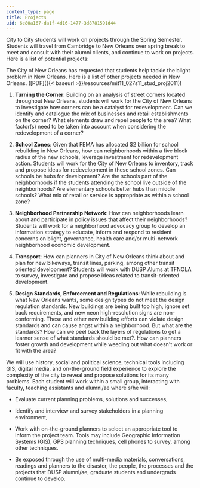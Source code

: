 ```yaml
---
content_type: page
title: Projects
uid: 6e80a167-da1f-4d16-1477-3d8781591d44
---
```


City to City students will work on projects through the Spring Semester. Students will travel from Cambridge to New Orleans over spring break to meet and consult with their alumni clients, and continue to work on projects. Here is a list of potential projects:

The City of New Orleans has requested that students help tackle the blight problem in New Orleans. Here is a list of other projects needed in New Orleans. ([PDF]({{< baseurl >}}/resources/mit11_027s11_stud_proj2011))

1.  **Turning the Corner**: Building on an analysis of street corners located throughout New Orleans, students will work for the City of New Orleans to investigate how corners can be a catalyst for redevelopment. Can we identify and catalogue the mix of businesses and retail establishments on the corner? What elements draw and repel people to the area? What factor(s) need to be taken into account when considering the redevelopment of a corner?
  
3.  **School Zones**: Given that FEMA has allocated $2 billion for school rebuilding in New Orleans, how can neighborhoods within a five block radius of the new schools, leverage investment for redevelopment action. Students will work for the City of New Orleans to inventory, track and propose ideas for redevelopment in these school zones. Can schools be hubs for development? Are the schools part of the neighborhoods if the students attending the school live outside of the neighborhoods? Are elementary schools better hubs than middle schools? What mix of retail or service is appropriate as within a school zone?
  
5.  **Neighborhood Partnership Network**: How can neighborhoods learn about and participate in policy issues that affect their neighborhoods? Students will work for a neighborhood advocacy group to develop an information strategy to educate, inform and respond to resident concerns on blight, governance, health care and/or multi-network neighborhood economic development.
  
7.  **Transport**: How can planners in City of New Orleans think about and plan for new bikeways, transit lines, parking, among other transit oriented development? Students will work with DUSP Alums at TFNOLA to survey, investigate and propose ideas related to transit-oriented development.
  
9.  **Design Standards, Enforcement and Regulations**: While rebuilding is what New Orleans wants, some design types do not meet the design regulation standards. New buildings are being built too high, ignore set back requirements, and new neon high-resolution signs are non-conforming. These and other new building efforts can violate design standards and can cause angst within a neighborhood. But what are the standards? How can we peel back the layers of regulations to get a learner sense of what standards should be met?. How can planners foster growth and development while weeding out what doesn't work or fit with the area?

We will use history, social and political science, technical tools including GIS, digital media, and on-the-ground field experience to explore the complexity of the city to reveal and propose solutions for its many problems. Each student will work within a small group, interacting with faculty, teaching assistants and alumni/ae where s/he will:

*   Evaluate current planning problems, solutions and successes,
  
*   Identify and interview and survey stakeholders in a planning environment,
  
*   Work with on-the-ground planners to select an appropriate tool to inform the project team. Tools may include Geographic Information Systems (GIS), GPS planning techniques, cell phones to survey, among other techniques.
  
*   Be exposed through the use of multi-media materials, conversations, readings and planners to the disaster, the people, the processes and the projects that DUSP alumni/ae, graduate students and undergrads continue to develop.